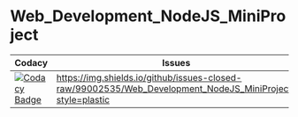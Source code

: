 # Web_Development_NodeJS_MiniProject

|Codacy|Issues|
|------|------|
|[![Codacy Badge](https://app.codacy.com/project/badge/Grade/cd5e2761c063480b88cdb3721248ed9a)](https://www.codacy.com/gh/99002535/Web_Development_NodeJS_MiniProject/dashboard?utm_source=github.com&amp;utm_medium=referral&amp;utm_content=99002535/Web_Development_NodeJS_MiniProject&amp;utm_campaign=Badge_Grade)|https://img.shields.io/github/issues-closed-raw/99002535/Web_Development_NodeJS_MiniProject?style=plastic|
